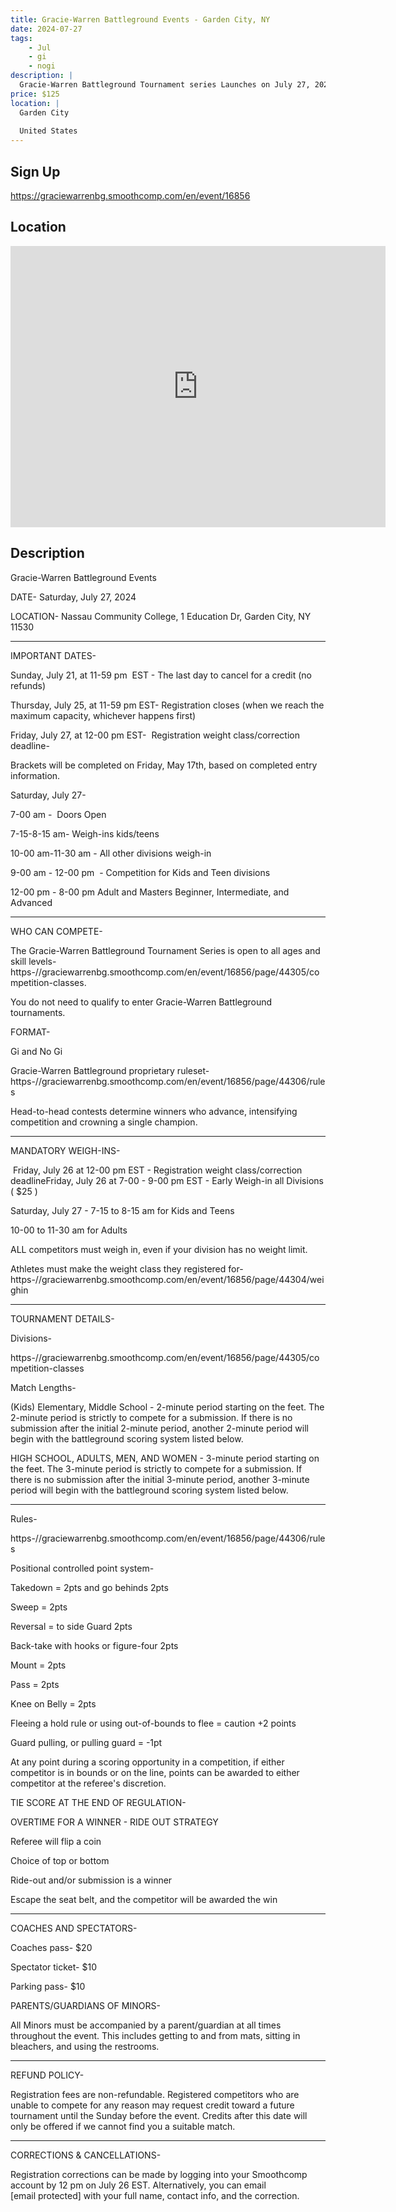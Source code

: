 ```yaml
---
title: Gracie-Warren Battleground Events - Garden City, NY
date: 2024-07-27
tags:
    - Jul
    - gi 
    - nogi 
description: |
  Gracie-Warren Battleground Tournament series Launches on July 27, 2024, and will host an event each month through 2024
price: $125
location: |
  Garden City
  
  United States
---
```

## Sign Up
https://graciewarrenbg.smoothcomp.com/en/event/16856

## Location
<iframe src="https://www.google.com/maps/embed?pb=!1m18!1m12!1m3!1d12345.6789!2d-73.5918951!3d40.7298351!2m3!1f0!2f0!3f0!3m2!1i1024!2i768!4f13.1!3m3!1m2!1s0x0%3A0x0!2z40.7298351!5e0!3m2!1sen!2sus!4v1234567890" width="600" height="450" style="border:0;" allowfullscreen="" loading="lazy"></iframe>

## Description
Gracie-Warren Battleground Events


DATE- Saturday, July 27, 2024


LOCATION- Nassau Community College, 1 Education Dr, Garden City, NY 11530 


_______________________________________________________________________________


IMPORTANT DATES-


Sunday, July 21, at 11-59 pm  EST - The last day to cancel for a credit (no refunds)


Thursday, July 25, at 11-59 pm EST- Registration closes (when we reach the maximum capacity, whichever happens first)


Friday, July 27, at 12-00 pm EST-  Registration weight class/correction deadline- 


Brackets will be completed on Friday, May 17th, based on completed entry information.


Saturday, July 27-


7-00 am -  Doors Open


7-15-8-15 am- Weigh-ins kids/teens 


10-00 am-11-30 am - All other divisions weigh-in


9-00 am - 12-00 pm  - Competition for Kids and Teen divisions 


12-00 pm - 8-00 pm Adult and Masters Beginner, Intermediate, and Advanced


_______________________________________________________________________________


WHO CAN COMPETE-


The Gracie-Warren Battleground Tournament Series is open to all ages and skill levels- https-//graciewarrenbg.smoothcomp.com/en/event/16856/page/44305/competition-classes.  


You do not need to qualify to enter Gracie-Warren Battleground tournaments. 


FORMAT-



Gi and No Gi


Gracie-Warren Battleground proprietary ruleset-  https-//graciewarrenbg.smoothcomp.com/en/event/16856/page/44306/rules 


Head-to-head contests determine winners who advance, intensifying competition and crowning a single champion.



_______________________________________________________________________________


MANDATORY WEIGH-INS-


 Friday, July 26 at 12-00 pm EST - Registration weight class/correction deadlineFriday, July 26 at 7-00 - 9-00 pm EST - Early Weigh-in all Divisions ( $25 )


Saturday, July 27 - 7-15 to 8-15 am for Kids and Teens


10-00 to 11-30 am for Adults


ALL competitors must weigh in, even if your division has no weight limit. 


Athletes must make the weight class they registered for- https-//graciewarrenbg.smoothcomp.com/en/event/16856/page/44304/weighin 


_______________________________________________________________________________


TOURNAMENT DETAILS-


Divisions-


https-//graciewarrenbg.smoothcomp.com/en/event/16856/page/44305/competition-classes 


Match Lengths-


(Kids) Elementary, Middle School - 2-minute period starting on the feet. The 2-minute period is strictly to compete for a submission. If there is no submission after the initial 2-minute period, another 2-minute period will begin with the battleground scoring system listed below.


HIGH SCHOOL, ADULTS, MEN, AND WOMEN - 3-minute period starting on the feet. The 3-minute period is strictly to compete for a submission. If there is no submission after the initial 3-minute period, another 3-minute period will begin with the battleground scoring system listed below.


_______________________________________________________________________________


Rules- 


https-//graciewarrenbg.smoothcomp.com/en/event/16856/page/44306/rules


Positional controlled point system-



Takedown = 2pts and go behinds 2pts 


Sweep = 2pts


Reversal = to side Guard 2pts


Back-take with hooks or figure-four 2pts


Mount = 2pts


Pass = 2pts


Knee on Belly = 2pts




Fleeing a hold rule or using out-of-bounds to flee = caution +2 points 


Guard pulling, or pulling guard = -1pt



At any point during a scoring opportunity in a competition, if either competitor is in bounds or on the line, points can be awarded to either competitor at the referee's discretion.  


TIE SCORE AT THE END OF REGULATION- 


OVERTIME FOR A WINNER - RIDE OUT STRATEGY 



Referee will flip a coin


Choice of top or bottom 


Ride-out and/or submission is a winner


Escape the seat belt, and the competitor will be awarded the win



_______________________________________________________________________________


COACHES AND SPECTATORS-


Coaches pass- $20


Spectator ticket- $10


Parking pass- $10


PARENTS/GUARDIANS OF MINORS-


All Minors must be accompanied by a parent/guardian at all times throughout the event. This includes getting to and from mats, sitting in bleachers, and using the restrooms.


_______________________________________________________________________________


REFUND POLICY-


Registration fees are non-refundable. Registered competitors who are unable to compete for any reason may request credit toward a future tournament until the Sunday before the event. Credits after this date will only be offered if we cannot find you a suitable match.


_______________________________________________________________________________


CORRECTIONS & CANCELLATIONS-


Registration corrections can be made by logging into your Smoothcomp account by 12 pm on July 26 EST. Alternatively, you can email [email protected] with your full name, contact info, and the correction.